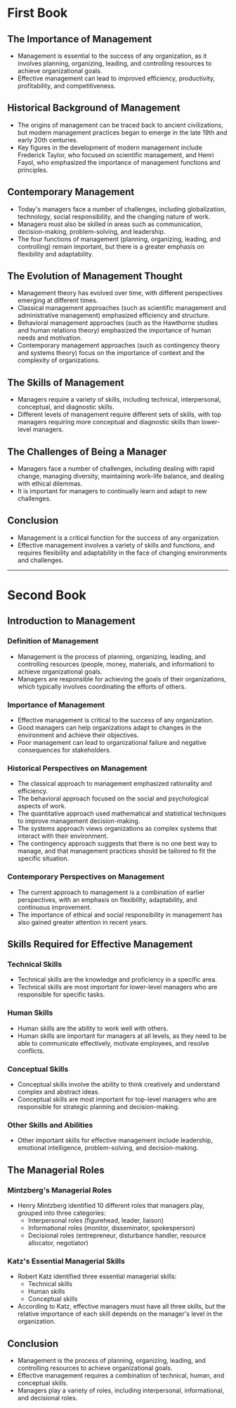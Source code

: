 # First Book

## The Importance of Management

-   Management is essential to the success of any organization, as it involves planning, organizing, leading, and controlling resources to achieve organizational goals.
-   Effective management can lead to improved efficiency, productivity, profitability, and competitiveness.

## Historical Background of Management

-   The origins of management can be traced back to ancient civilizations, but modern management practices began to emerge in the late 19th and early 20th centuries.
-   Key figures in the development of modern management include Frederick Taylor, who focused on scientific management, and Henri Fayol, who emphasized the importance of management functions and principles.

## Contemporary Management

-   Today's managers face a number of challenges, including globalization, technology, social responsibility, and the changing nature of work.
-   Managers must also be skilled in areas such as communication, decision-making, problem-solving, and leadership.
-   The four functions of management (planning, organizing, leading, and controlling) remain important, but there is a greater emphasis on flexibility and adaptability.

## The Evolution of Management Thought

-   Management theory has evolved over time, with different perspectives emerging at different times.
-   Classical management approaches (such as scientific management and administrative management) emphasized efficiency and structure.
-   Behavioral management approaches (such as the Hawthorne studies and human relations theory) emphasized the importance of human needs and motivation.
-   Contemporary management approaches (such as contingency theory and systems theory) focus on the importance of context and the complexity of organizations.

## The Skills of Management

-   Managers require a variety of skills, including technical, interpersonal, conceptual, and diagnostic skills.
-   Different levels of management require different sets of skills, with top managers requiring more conceptual and diagnostic skills than lower-level managers.

## The Challenges of Being a Manager

-   Managers face a number of challenges, including dealing with rapid change, managing diversity, maintaining work-life balance, and dealing with ethical dilemmas.
-   It is important for managers to continually learn and adapt to new challenges.

## Conclusion

-   Management is a critical function for the success of any organization.
-   Effective management involves a variety of skills and functions, and requires flexibility and adaptability in the face of changing environments and challenges.

---
# Second Book

## Introduction to Management

### Definition of Management

-   Management is the process of planning, organizing, leading, and controlling resources (people, money, materials, and information) to achieve organizational goals.
-   Managers are responsible for achieving the goals of their organizations, which typically involves coordinating the efforts of others.

### Importance of Management

-   Effective management is critical to the success of any organization.
-   Good managers can help organizations adapt to changes in the environment and achieve their objectives.
-   Poor management can lead to organizational failure and negative consequences for stakeholders.

### Historical Perspectives on Management

-   The classical approach to management emphasized rationality and efficiency.
-   The behavioral approach focused on the social and psychological aspects of work.
-   The quantitative approach used mathematical and statistical techniques to improve management decision-making.
-   The systems approach views organizations as complex systems that interact with their environment.
-   The contingency approach suggests that there is no one best way to manage, and that management practices should be tailored to fit the specific situation.

### Contemporary Perspectives on Management

-   The current approach to management is a combination of earlier perspectives, with an emphasis on flexibility, adaptability, and continuous improvement.
-   The importance of ethical and social responsibility in management has also gained greater attention in recent years.

## Skills Required for Effective Management

### Technical Skills

-   Technical skills are the knowledge and proficiency in a specific area.
-   Technical skills are most important for lower-level managers who are responsible for specific tasks.

### Human Skills

-   Human skills are the ability to work well with others.
-   Human skills are important for managers at all levels, as they need to be able to communicate effectively, motivate employees, and resolve conflicts.

### Conceptual Skills

-   Conceptual skills involve the ability to think creatively and understand complex and abstract ideas.
-   Conceptual skills are most important for top-level managers who are responsible for strategic planning and decision-making.

### Other Skills and Abilities

-   Other important skills for effective management include leadership, emotional intelligence, problem-solving, and decision-making.

## The Managerial Roles

### Mintzberg's Managerial Roles

-   Henry Mintzberg identified 10 different roles that managers play, grouped into three categories:
    -   Interpersonal roles (figurehead, leader, liaison)
    -   Informational roles (monitor, disseminator, spokesperson)
    -   Decisional roles (entrepreneur, disturbance handler, resource allocator, negotiator)

### Katz's Essential Managerial Skills

-   Robert Katz identified three essential managerial skills:
    -   Technical skills
    -   Human skills
    -   Conceptual skills
-   According to Katz, effective managers must have all three skills, but the relative importance of each skill depends on the manager's level in the organization.

## Conclusion

-   Management is the process of planning, organizing, leading, and controlling resources to achieve organizational goals.
-   Effective management requires a combination of technical, human, and conceptual skills.
-   Managers play a variety of roles, including interpersonal, informational, and decisional roles.
